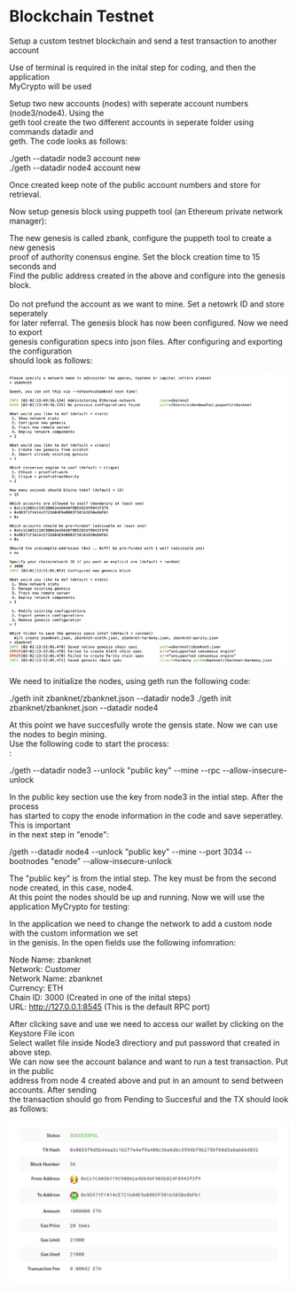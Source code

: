 # Blockchain Testnet

Setup a custom testnet blockchain and send a test transaction to another account<br>

Use of terminal is required in the inital step for coding, and then the application<br> 
MyCrypto will be used<br>

Setup two new accounts (nodes) with seperate account numbers (node3/node4).  Using the<br> 
geth tool create the two different accounts in seperate folder using commands datadir and <br> 
geth.  The code looks as follows:<br>

./geth --datadir node3 account new<br>
./geth --datadir node4 account new<br>

Once created keep note of the public account numbers and store for retrieval.<br>

Now setup genesis block using puppeth tool (an Ethereum private network manager):<br>

The new genesis is called zbank, configure the puppeth tool to create a new genesis<br>
proof of authority conensus engine.  Set the block creation time to 15 seconds and <br>
Find the public address created in the above and configure into the genesis block.<br>  
Do not prefund the account as we want to mine.  Set a netowrk ID and store seperately<br>
for later referral.  The genesis block has now been configured.  Now we need to export<br>
genesis configuration specs into json files.  After configuring and exporting the configuration<br>
should look as follows:<br>

![zbanknet_config](https://github.com/dowdlea86/blockchain_testnet/blob/main/Screenshots/zbanknet_config.png)

We need to initialize the nodes, using geth run the following code:

./geth init zbanknet/zbanknet.json --datadir node3 
./geth init zbanknet/zbanknet.json --datadir node4 

At this point we have succesfully wrote the gensis state.  Now we can use the nodes to begin mining.<br>
Use the following code to start the process:<br>:

./geth --datadir node3 --unlock "public key" --mine --rpc --allow-insecure-unlock<br>

In the public key section use the key from node3 in the intial step.  After the process<br>
has started to copy the enode information in the code and save seperatley.  This is important<br>
in the next step in "enode":<br>  

/geth --datadir node4 --unlock "public key" --mine --port 3034 --bootnodes "enode" --allow-insecure-unlock<br>

The "public key" is from the intial step.  The key must be from the second node created, in this case, node4.<br>
At this point the nodes should be up and running.  Now we will use the application MyCrypto for testing:

In the application we need to change the network to add a custom node with the custom information we set<br>
in the genisis.  In the open fields use the following infomration:<br>

Node Name: zbanknet<br>
Network: Customer<br>
Network Name: zbanknet<br>
Currency: ETH<br>
Chain ID: 3000 (Created in one of the inital steps)<br>
URL: http://127.0.0.1:8545 (This is the default RPC port)<br>

After clicking save and use we need to access our wallet by clicking on the Keystore File icon<br>
Select wallet file inside Node3 directiory and put password that created in above step.<br>
We can now see the account balance and want to run a test transaction.  Put in the public <br>
address from node 4 created above and put in an amount to send between accounts.  After sending<br>
the transaction should go from Pending to Succesful and the TX should look as follows:<br>

![transaction](https://github.com/dowdlea86/blockchain_testnet/blob/main/Screenshots/transaction.png)



